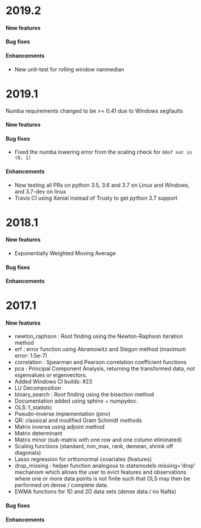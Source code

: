 # 2019.2

#### New features

#### Bug fixes

#### Enhancements

- New unit-test for rolling window nanmedian


# 2019.1

Numba requirements changed to be >= 0.41 due to Windows segfaults

#### New features

#### Bug fixes

- Fixed the numba lowering error from the scaling check for `ddof not in (0, 1)`

#### Enhancements

- Now testing all PRs on python 3.5, 3.6 and 3.7 on Linux and Windows, and 3.7-dev on linux
- Travis CI using Xenial instead of Trusty to get python 3.7 support

# 2018.1

#### New features

- Exponentially Weighted Moving Average

#### Bug fixes


#### Enhancements

# 2017.1

#### New features

- newton_raphson : Root finding using the Newton-Raphson iteration method
- erf : error function using Abramowitz and Stegun method (maximum error: 1.5e-7) 
- correlation : Spearman and Pearson correlation coefficient functions
- pca : Principal Component Analysis, returning the transformed data, not eigenvalues
or eigenvectors.
- Added Windows CI builds: #23
- LU Decomposition
- binary_search : Root finding using the bisection method
- Documentation added using sphinx + numpydoc.
- OLS: f_statistic
- Pseudo-inverse implementation (pinv)
- QR: classical and modified Gram Schmidt methods
- Matrix inverse using adjoint method
- Matrix determinant
- Matrix minor (sub-matrix with one row and one column eliminated)
- Scaling functions (standard, min_max, rank, demean, shrink off diagonals)
- Lasso regression for orthonormal covariates (features)
- drop_missing : helper function analogous to statsmodels missing='drop' mechanism which allows the user to evict
features and observations where one or more data points is not finite such that OLS may then be performed on dense /
complete data.
- EWMA functions for 1D and 2D data sets (dense data / no NaNs)

#### Bug fixes


#### Enhancements
